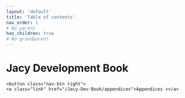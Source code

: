 ```yaml
---
layout: 'default'
title: 'Table of contents'
nav_order: 1
# No parent
has_children: true
# No grandparent
---
```


# Jacy Development Book
<div class="nav-btn-block">
    
    <button class="nav-btn right">
    <a class="link" href="/Jacy-Dev-Book/appendices">Appendices ></a>
</button>

</div>
